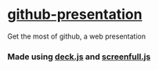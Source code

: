 # [github-presentation](https://nemesiscodex.github.io/github-presentation/)
Get the most of github, a web presentation

### Made using [deck.js](http://imakewebthings.com/deck.js/) and [screenfull.js](https://github.com/sindresorhus/screenfull.js)
